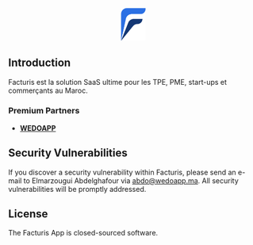 <p align="center">
<a href="https://site.facturis.ma" target="_blank">
<img src="./logo-app.png" width='10%' >
</a></p>


## Introduction 

Facturis est la solution SaaS ultime pour les TPE, PME, start-ups et commerçants au Maroc.


### Premium Partners

- **[WEDOAPP](https://wedoapp.ma/)**


## Security Vulnerabilities

If you discover a security vulnerability within Facturis, please send an e-mail to Elmarzougui Abdelghafour via [abdo@wedoapp.ma](mailto:abdo@wedoapp.ma). All security vulnerabilities will be promptly addressed.

## License

The Facturis App is closed-sourced software.
